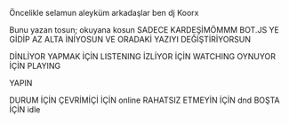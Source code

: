 Öncelikle selamun aleyküm arkadaşlar ben dj Koorx 

Bunu yazan tosun; okuyana kosun
SADECE KARDEŞİMÖMMM
BOT.JS YE GİDİP AZ ALTA İNİYOSUN VE ORADAKİ YAZIYI DEĞİŞTİRİYORSUN

DİNLİYOR YAPMAK İÇİN LISTENING
İZLİYOR İÇİN WATCHING
OYNUYOR İÇİN PLAYING

YAPIN

DURUM İÇİN
ÇEVRİMİÇİ İÇİN online
RAHATSIZ ETMEYİN İÇİN dnd
BOŞTA İÇİN idle
